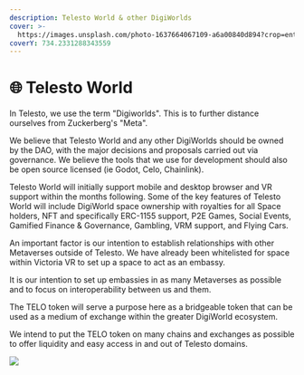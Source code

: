 ```yaml
---
description: Telesto World & other DigiWorlds
cover: >-
  https://images.unsplash.com/photo-1637664067109-a6a00840d894?crop=entropy&cs=srgb&fm=jpg&ixid=MnwxOTcwMjR8MHwxfHNlYXJjaHw4fHxtZXRhdmVyc2V8ZW58MHx8fHwxNjQxNzYzNDQ3&ixlib=rb-1.2.1&q=85
coverY: 734.2331288343559
---
```


# 🌐 Telesto World

In Telesto, we use the term "Digiworlds". This is to further distance ourselves from Zuckerberg's "Meta".&#x20;

We believe that Telesto World and any other DigiWorlds should be owned by the DAO, with the major decisions and proposals carried out via governance. We believe the tools that we use for development should also be open source licensed (ie Godot, Celo, Chainlink).

Telesto World will initially support mobile and desktop browser and VR support within the months following. Some of the key features of Telesto World will include DigiWorld space ownership with royalties for all Space holders, NFT and specifically ERC-1155 support, P2E Games, Social Events, Gamified Finance & Governance, Gambling, VRM support, and Flying Cars.

An important factor is our intention to establish relationships with other Metaverses outside of Telesto. We have already been whitelisted for space within Victoria VR to set up a space to act as an embassy.&#x20;

It is our intention to set up embassies in as many Metaverses as possible and to focus on interoperability between us and them.&#x20;

The TELO token will serve a purpose here as a bridgeable token that can be used as a medium of exchange within the greater DigiWorld ecosystem.&#x20;

We intend to put the TELO token on many chains and exchanges as possible to offer liquidity and easy access in and out of Telesto domains.

![](.gitbook/assets/DesktopVidya\_Trim.gif)
